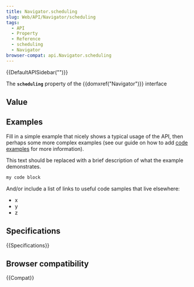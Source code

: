 ```yaml
---
title: Navigator.scheduling
slug: Web/API/Navigator/scheduling
tags:
  - API
  - Property
  - Reference
  - scheduling
  - Navigator
browser-compat: api.Navigator.scheduling
---
```

{{DefaultAPISidebar("")}}

The **`scheduling`** property of the {{domxref("Navigator")}} interface 

## Value



## Examples

Fill in a simple example that nicely shows a typical usage of the API, then perhaps some more complex examples (see our guide on how to add [code examples](/en-US/docs/MDN/Contribute/Structures/Code_examples) for more information).

This text should be replaced with a brief description of what the example demonstrates.

```js
my code block
```

And/or include a list of links to useful code samples that live elsewhere:

*   x
*   y
*   z

## Specifications

{{Specifications}}

## Browser compatibility

{{Compat}}


